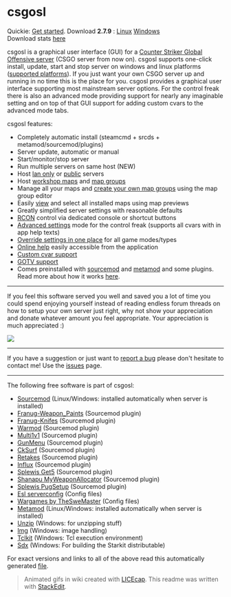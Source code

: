 # csgosl

Quickie: [Get started](https://github.com/lenosisnickerboa/csgosl/wiki). Download **2.7.9** : [Linux](https://github.com/lenosisnickerboa/csgosl/releases/download/v2.7.9/csgosl-linux.zip) [Windows](https://github.com/lenosisnickerboa/csgosl/releases/download/v2.7.9/csgosl-windows.zip) 
<br>Download stats [here](http://www.somsubhra.com/github-release-stats/?username=lenosisnickerboa&repository=csgosl)

csgosl is a graphical user interface (GUI) for a [Counter Striker Global Offensive server](https://developer.valvesoftware.com/wiki/Counter-Strike:_Global_Offensive_Dedicated_Servers) (CSGO server from now on).  csgosl supports one-click install, update, start and stop server on windows and linux platforms ([supported platforms](https://github.com/lenosisnickerboa/csgosl/wiki/Platform-support)). If you just want your own CSGO server up and running in no time this is the place for you. csgosl provides a graphical user interface supporting most mainstream server options. For the control freak there is also an advanced mode providing support for nearly any imaginable setting and on top of that GUI support for adding custom cvars to the advanced mode tabs.

csgosl features:

* Completely automatic install (steamcmd + srcds + metamod/sourcemod/plugins)
* Server update, automatic or manual
* Start/monitor/stop server
* Run multiple servers on same host (NEW)
* Host [lan only](https://github.com/lenosisnickerboa/csgosl/wiki/Host%20LAN%20only%20server) or [public](https://github.com/lenosisnickerboa/csgosl/wiki/Host%20public%20server) servers
* Host [workshop maps](https://github.com/lenosisnickerboa/csgosl/wiki/Host%20workshop%20maps) and [map groups](https://github.com/lenosisnickerboa/csgosl/wiki/Host%20workshop%20map%20groups) 
* Manage all your maps and [create your own map groups](https://github.com/lenosisnickerboa/csgosl/wiki/Create%20your%20own%20map%20groups) using the map group editor
* Easily [view](https://github.com/lenosisnickerboa/csgosl/wiki/Help-on-Maps) and select all installed maps using map previews
* Greatly simplified server settings with reasonable defaults 
* [RCON](https://github.com/lenosisnickerboa/csgosl/wiki/Help-on-RconCli) control via dedicated console or shortcut buttons
* [Advanced settings](https://github.com/lenosisnickerboa/csgosl/wiki/Advanced%20mode) mode for the control freak (supports all cvars with in app help texts)
* [Override settings in one place](https://github.com/lenosisnickerboa/csgosl/wiki/Advanced%20mode) for all game modes/types
* [Online help](https://github.com/lenosisnickerboa/csgosl/wiki) easily accessible from the application
* [Custom cvar support](https://github.com/lenosisnickerboa/csgosl/wiki/Custom-cvars)
* [GOTV support](https://github.com/lenosisnickerboa/csgosl/wiki/Host-a-GOTV-server)
* Comes preinstalled with [sourcemod](https://www.sourcemod.net/) and [metamod](https://www.metamodsource.net/) and some plugins. Read more about how it works [here](https://github.com/lenosisnickerboa/csgosl/wiki/Help-on-Sourcemod).


----------


If you feel this software served you well and saved  you a lot of time you could spend enjoying yourself instead of reading endless forum threads on how to setup your own server just right, why not show your appreciation and donate whatever amount you feel appropriate. Your appreciation is much appreciated :)

[![](https://camo.githubusercontent.com/f896f7d176663a1559376bb56aac4bdbbbe85ed1/68747470733a2f2f7777772e70617970616c6f626a656374732e636f6d2f656e5f55532f692f62746e2f62746e5f646f6e61746543435f4c472e676966)](https://www.paypal.com/cgi-bin/webscr?cmd=_s-xclick&hosted_button_id=NESCKT8B4C638)

----------

If you have a suggestion or just want to [report a bug](https://github.com/lenosisnickerboa/csgosl/wiki/Report-a-bug) please don't hesitate to contact me! Use the [issues](https://github.com/lenosisnickerboa/csgosl/issues) page.

----------

The following free software is part of csgosl:

 - [Sourcemod](https://www.sourcemod.net/) (Linux/Windows: installed automatically when server is installed)
 - [Franug-Weapon_Paints](https://github.com/Franc1sco/Franug-Weapon_Paints) (Sourcemod plugin)
 - [Franug-Knifes](https://github.com/Franc1sco/Franug-Knifes) (Sourcemod plugin)
 - [Warmod](https://forums.alliedmods.net/showthread.php?t=225474) (Sourcemod plugin)
 - [Multi1v1](https://github.com/splewis/csgo-multi-1v1) (Sourcemod plugin)
 - [GunMenu](https://forums.alliedmods.net/showthread.php?t=259355) (Sourcemod plugin)
 - [CkSurf](https://forums.alliedmods.net/showthread.php?t=264498) (Sourcemod plugin)
 - [Retakes](https://github.com/splewis/csgo-retakes) (Sourcemod plugin)
 - [Influx](https://influxtimer.com/) (Sourcemod plugin)
 - [Splewis Get5](https://github.com/splewis/get5) (Sourcemod plugin)
 - [Shanapu MyWeaponAllocator](https://github.com/shanapu/MyWeaponAllocator) (Sourcemod plugin)
 - [Splewis PugSetup](https://forums.alliedmods.net/showthread.php?t=244114) (Sourcemod plugin)
 - [Esl serverconfig](https://play.eslgaming.com/download/26251762/) (Config files)
 - [Wargames by TheSweMaster](https://gamebanana.com/scripts/9907) (Config files)
 - [Metamod](https://www.metamodsource.net/) (Linux/Windows: installed automatically when server is installed)
 - [Unzip](http://www.info-zip.org/UnZip.html) (Windows: for unzipping stuff)
 - [Img](http://www.tcl.tk/starkits/) (Windows: image handling)
 - [Tclkit](http://sourceforge.net/projects/twapi) (Windows: Tcl execution environment)
 - [Sdx](http://code.google.com/archive/p/tclkit/) (Windows: For building the Starkit distributable)

For exact versions and links to all of the above read this automatically generated [file](https://github.com/lenosisnickerboa/csgosl/blob/master/src/contribs.tcl).

> Animated gifs in wiki created with [LICEcap](http://www.cockos.com/licecap/).
> This readme was written with [StackEdit](https://stackedit.io/).
